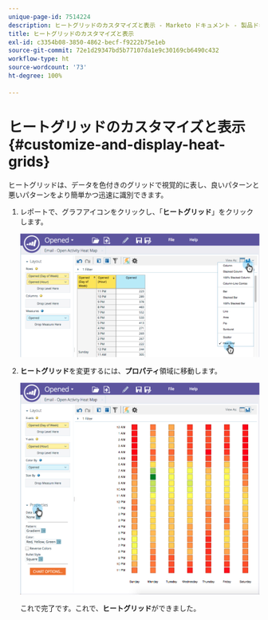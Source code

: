 ```yaml
---
unique-page-id: 7514224
description: ヒートグリッドのカスタマイズと表示 - Marketo ドキュメント - 製品ドキュメント
title: ヒートグリッドのカスタマイズと表示
exl-id: c3354b08-3850-4862-becf-f9222b75e1eb
source-git-commit: 72e1d29347bd5b77107da1e9c30169cb6490c432
workflow-type: ht
source-wordcount: '73'
ht-degree: 100%

---
```


# ヒートグリッドのカスタマイズと表示 {#customize-and-display-heat-grids}

ヒートグリッドは、データを色付きのグリッドで視覚的に表し、良いパターンと悪いパターンをより簡単かつ迅速に識別できます。

1. レポートで、グラフアイコンをクリックし、「**ヒートグリッド**」をクリックします。

   ![](assets/image2015-5-4-15-3a2-3a17.png)

1. **ヒートグリッド**&#x200B;を変更するには、**プロパティ**&#x200B;領域に移動します。

   ![](assets/image2015-5-4-16-3a7-3a9.png)

   これで完了です。これで、**ヒートグリッド**&#x200B;ができました。
